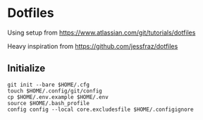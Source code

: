 # Dotfiles

Using setup from https://www.atlassian.com/git/tutorials/dotfiles

Heavy inspiration from https://github.com/jessfraz/dotfiles

## Initialize
```
git init --bare $HOME/.cfg
touch $HOME/.config/git/config
cp $HOME/.env.example $HOME/.env
source $HOME/.bash_profile
config config --local core.excludesfile $HOME/.configignore
```
